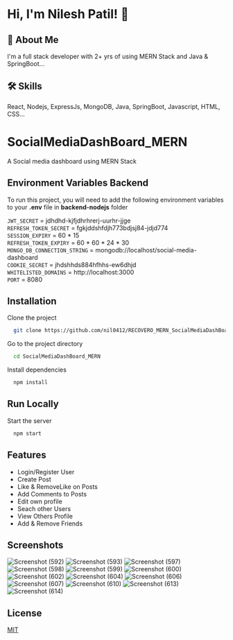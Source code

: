 
# Hi, I'm Nilesh Patil! 👋


## 🚀 About Me
I'm a full stack developer with 2+ yrs of using MERN Stack and Java & SpringBoot...


## 🛠 Skills
React, Nodejs, ExpressJs, MongoDB, Java, SpringBoot, Javascript, HTML, CSS...

# SocialMediaDashBoard_MERN
A Social media dashboard using MERN Stack


## Environment Variables Backend

To run this project, you will need to add the following environment variables to your __.env__ file in __backend-nodejs__ folder

`JWT_SECRET` = jdhdhd-kjfjdhrhrerj-uurhr-jjge  
`REFRESH_TOKEN_SECRET` = fgkjddshfdjh773bdjsj84-jdjd774  
`SESSION_EXPIRY` = 60 * 15  
`REFRESH_TOKEN_EXPIRY` = 60 * 60 * 24 * 30  
`MONGO_DB_CONNECTION_STRING` = mongodb://localhost/social-media-dashboard  
`COOKIE_SECRET` = jhdshhds884hfhhs-ew6dhjd  
`WHITELISTED_DOMAINS` = http://localhost:3000  
`PORT` = 8080  

## Installation

Clone the project

```bash
  git clone https://github.com/nil0412/RECOVERO_MERN_SocialMediaDashBoard.git
```

Go to the project directory

```bash
  cd SocialMediaDashBoard_MERN
```

Install dependencies

```bash
  npm install
```
## Run Locally

Start the server

```bash
  npm start
```


## Features

- Login/Register User
- Create Post
- Like & RemoveLike on Posts
- Add Comments to Posts
- Edit own profile
- Seach other Users
- View Others Profile
- Add & Remove Friends


## Screenshots

![Screenshot (592)](https://github.com/nil0412/SocialMediaDashBoard_MERN/assets/67678023/b5ae21e2-a0e8-48da-a7a8-4783490d29fc)
![Screenshot (593)](https://github.com/nil0412/SocialMediaDashBoard_MERN/assets/67678023/78677f91-91e4-44f1-8a1a-111aff731086)
![Screenshot (597)](https://github.com/nil0412/SocialMediaDashBoard_MERN/assets/67678023/16134a72-0f71-47aa-b4f2-c6e041066749)
![Screenshot (598)](https://github.com/nil0412/SocialMediaDashBoard_MERN/assets/67678023/c1c3914a-1882-407a-85b4-cd373a7bb448)
![Screenshot (599)](https://github.com/nil0412/SocialMediaDashBoard_MERN/assets/67678023/7230e6fc-ba88-4dea-8701-5ca94a15f677)
![Screenshot (600)](https://github.com/nil0412/SocialMediaDashBoard_MERN/assets/67678023/0c6f1f3d-295c-4c45-80d4-c26a6b2bf5a5)
![Screenshot (602)](https://github.com/nil0412/SocialMediaDashBoard_MERN/assets/67678023/05e110e4-b492-4ce8-b3fc-3ad957eba3c5)
![Screenshot (604)](https://github.com/nil0412/SocialMediaDashBoard_MERN/assets/67678023/a27e2999-1348-4b1f-b56d-d65b6614f7e0)
![Screenshot (606)](https://github.com/nil0412/SocialMediaDashBoard_MERN/assets/67678023/dfabb590-9c98-4a78-b266-053b730a6150)
![Screenshot (607)](https://github.com/nil0412/SocialMediaDashBoard_MERN/assets/67678023/a56acdf3-caa3-4b6d-b94c-aad882fe14c8)
![Screenshot (610)](https://github.com/nil0412/SocialMediaDashBoard_MERN/assets/67678023/cb3e3245-345c-4967-b1eb-26999d457109)
![Screenshot (613)](https://github.com/nil0412/SocialMediaDashBoard_MERN/assets/67678023/a59b2d83-b776-40d2-8bdd-54d08ca60221)
![Screenshot (614)](https://github.com/nil0412/SocialMediaDashBoard_MERN/assets/67678023/23750191-2c50-4675-b8d4-0c9a266b3c1b)


## License

[MIT](https://choosealicense.com/licenses/mit/)

